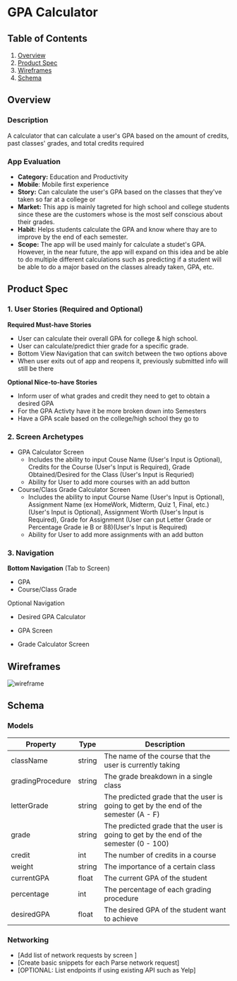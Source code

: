 # GPA Calculator

## Table of Contents
1. [Overview](#Overview)
1. [Product Spec](#Product-Spec)
1. [Wireframes](#Wireframes)
2. [Schema](#Schema)

## Overview
### Description
A calculator that can calculate a user's GPA based on the amount of credits, past classes' grades, and total credits required

### App Evaluation
- **Category:** Education and Productivity
- **Mobile**: Mobile first experience
- **Story:** Can calculate the user's GPA based on the classes that they've taken so far at a college or 
- **Market:** This app is mainly tagreted for high school and college students since these are the customers whose is the most self conscious about their grades.
- **Habit:** Helps students calculate the GPA and know where thay are to improve by the end of each semester.
- **Scope:** The app will be used mainly for calculate a studet's GPA. However, in the near future, the app will expand on this idea and be able to do multiple different calculations such as predicting if a student will be able to do a major based on the classes already taken, GPA, etc.

## Product Spec

### 1. User Stories (Required and Optional)

**Required Must-have Stories**

* User can calculate their overall GPA for college & high school.
* User can calculate/predict thier grade for a specific grade.
* Bottom View Navigation that can switch between the two options above
* When user exits out of app and reopens it, previously submitted info will still be there

**Optional Nice-to-have Stories**

* Inform user of what grades and credit they need to get to obtain a desired GPA
* For the GPA Activty have it be more broken down into Semesters
* Have a GPA scale based on the college/high school they go to

### 2. Screen Archetypes

* GPA Calculator Screen
  * Includes the ability to input Couse Name (User's Input is Optional), Credits for the Course (User's Input is Required), Grade Obtained/Desired for the Class (User's Input is Requried)
  * Ability for User to add more courses with an add button
* Course/Class Grade Calculator Screen
  * Includes the ability to input Course Name (User's Input is Optional), Assignment Name (ex HomeWork, Midterm, Quiz 1, Final, etc.)(User's Input is Optional), Assignment Worth (User's Input is Required), Grade for Assignment (User can put Letter Grade or Percentage Grade ie B or 88)(User's Input is Required)
  * Ability for User to add more assignments with an add button

### 3. Navigation

**Bottom Navigation** (Tab to Screen)

* GPA
* Course/Class Grade

Optional Navigation

* Desired GPA  Calculator



* GPA Screen
   
* Grade Calculator Screen
  

## Wireframes
![wireframe](https://user-images.githubusercontent.com/70610982/161167159-093cb2ac-1a7c-4146-8756-47d3e2006ffc.png)

## Schema 
### Models
| Property | Type | Description |
|---|---|---|
|className|string| The name of the course that the user is currently taking|
|gradingProcedure|string|The grade breakdown in a single class|
|letterGrade| string |The predicted grade that the user is going to get by the end of the semester (A - F)|
|grade| string |The predicted grade that the user is going to get by the end of the semester (0 - 100)|
|credit|int|The number of credits in a course|
|weight| string |The importance of a certain class|
|currentGPA |float| The current GPA of the student|
|percentage| int |The percentage of each grading procedure|
|desiredGPA| float | The desired GPA of the student want to achieve|

### Networking
- [Add list of network requests by screen ]
- [Create basic snippets for each Parse network request]
- [OPTIONAL: List endpoints if using existing API such as Yelp]
